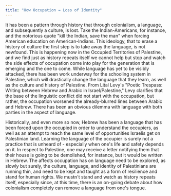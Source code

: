 ```yaml
---
title: "How Occupation = Loss of Identity"
---
```

<p>It has been a pattern through history that through colonialism, a language, and subsequently a culture, is lost. Take the Indian-Americans, for instance, and the notorious quote "kill the Indian, save the man" when forcing American education on American-Indians. This ideology, that to erase a history of culture the first step is to take away the language, is not newfound. This is happening now in the Occupied Territories of Palestine, and we find just as history repeats itself we cannot help but stop and watch the side effects of occupation come into play for the generation that is emerging and the one to come. While language has yet to be visibly attacked, there has been work underway for the schooling system in Palestine, which will drastically change the language that they learn, as well as the culture and history of Palestine. From Lital Levy's "Poetic Trespass: Writing between Hebrew and Arabic in Israel/Palestine," Levy clarifies that the base of the linguistic conflict did not start with the occupation, but rather, the occupation worsened the already-blurred lines between Arabic and Hebrew. There has been an obvious dilemma with language with both parties in the aspect of language. </p>
<p>Historically, and even more so now, Hebrew has been a language that has been forced upon the occupied in order to understand the occupiers, as well as an attempt to reach the same level of opportunities Israelis get on Palestinian land. Learning the language of the occupier is surely not a practice that is unheard of - especially when one's life and safety depends on it. In respect to Palestine, one may receive a letter notifying them that their house is going to be demolished, for instance, but it would be written in Hebrew. The affects occupation has on language need to be explored, as slowly but surely, the culture, language, and identity of Palestinians are running thin, and need to be kept and taught as a form of resilience and stand for human rights. We mustn't stand and watch as history repeats itself, especially since, at this time, there is an on-going debate about how colonialism completely can remove a language from one's tongue. </p>

